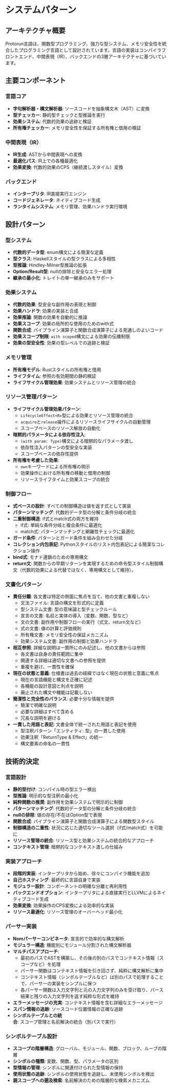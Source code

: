 # システムパターン

## アーキテクチャ概要
Protorun言語は、関数型プログラミング、強力な型システム、メモリ安全性を統合したプログラミング言語として設計されています。言語の実装はコンパイラフロントエンド、中間表現（IR）、バックエンドの3層アーキテクチャに基づいています。

## 主要コンポーネント

### 言語コア
- **字句解析器・構文解析器**: ソースコードを抽象構文木（AST）に変換
- **型チェッカー**: 静的型チェックと型推論を実行
- **効果システム**: 代数的効果の追跡と検証
- **所有権チェッカー**: メモリ安全性を保証する所有権と借用の検証

### 中間表現（IR）
- **IR生成**: ASTから中間表現への変換
- **最適化パス**: IR上での各種最適化
- **効果変換**: 代数的効果のCPS（継続渡しスタイル）変換

### バックエンド
- **インタープリタ**: IR直接実行エンジン
- **コードジェネレータ**: ネイティブコード生成
- **ランタイムシステム**: メモリ管理、効果ハンドラ実行環境

## 設計パターン

### 型システム
- **代数的データ型**: enum構文による簡潔な定義
- **型クラス**: Haskellスタイルの型クラスによる多相性
- **型推論**: Hindley-Milner型推論の拡張
- **Option/Result型**: nullの排除と安全なエラー処理
- **継承の最小化**: トレイトの単一継承のみをサポート

### 効果システム
- **代数的効果**: 型安全な副作用の表現と制御
- **効果ハンドラ**: 効果の実装と合成
- **効果推論**: 関数の効果を自動的に推論
- **効果スコープ**: 効果の局所的な使用のためのwith式
- **関数合成**: パイプライン演算子と関数合成演算子による見通しのよいコード
- **効果スコープ制限**: `with scoped`構文による効果の伝播制限
- **効果の型安全性**: 効果の型レベルでの追跡と検証

### メモリ管理
- **所有権モデル**: Rustスタイルの所有権と借用
- **ライフタイム**: 参照の有効期間の静的検証
- **ライフサイクル管理効果**: 効果システムとリソース管理の統合

### リソース管理パターン
- **ライフサイクル管理効果パターン**:
  - `LifecycleEffect<R>`型による効果とリソース管理の統合
  - `acquire`と`release`操作によるリソースライフサイクルの自動管理
  - スコープベースのリソース解放の自動化
- **暗黙的パラメータによる依存性注入**:
  - `(with param: Type)`構文による暗黙的なパラメータ渡し
  - 依存性注入パターンの型安全な実装
  - スコープベースの依存性提供
- **所有権を考慮した効果**:
  - `own`キーワードによる所有権の明示
  - 効果操作における所有権の移動と借用の制御
  - リソースライフタイムと効果スコープの統合

### 制御フロー
- **式ベースの設計**: すべての制御構造は値を返す式として実装
- **パターンマッチング**: 代数的データ型の分解と条件分岐の統合
- **二重制御構造**: if式とmatch式の両方を維持
  - if式: 単純な条件分岐と複合条件に最適化
  - match式: パターンマッチングと網羅性チェックに最適化
- **ガード条件**: パターンとガード条件を組み合わせた分岐
- **コレクション内包表記**: Pythonスタイルのリスト内包表記による簡潔なコレクション操作
- **bind式**: モナド連鎖のための専用構文
- **return文**: 関数からの早期リターンを実現するための命令型スタイル制御構文（代数的効果による代替ではなく、専用構文として維持）。

### 文書化パターン
- **責任分離**: 各文書は特定の側面に焦点を当て、他の文書と重複しない
  - 文法ファイル: 言語の構文を形式的に定義
  - 型システム文書: 型の意味論と型チェックルール
  - 宣言の文書: 名前と実体の導入（変数、関数、型など）
  - 文の文書: 副作用や制御フローの実行（式文、return文など）
  - 式の文書: 値の計算と評価規則
  - 所有権文書: メモリ安全性の保証メカニズム
  - 効果システム文書: 副作用の制御と効果ハンドラ
- **相互参照**: 詳細な説明は一箇所にのみ記述し、他の文書からは参照
  - 各文書は自身の責任範囲に集中
  - 関連する詳細は適切な文書への参照を提供
  - 重複を避け、一貫性を確保
- **現在の状態と意義**: 仕様書は過去の経緯ではなく現在の状態と意義に焦点
  - 現在の言語機能と構文を正確に記述
  - 各機能の設計意図と利点を説明
  - 廃止された構文や機能は記載しない
- **簡潔性と完全性のバランス**: 必要十分な情報を提供
  - 簡潔で明確な説明
  - 必要な詳細はすべて含める
  - 冗長な説明を避ける
- **一貫した用語と表記**: 文書全体で統一された用語と表記を使用
  - 型注釈パターン「エンティティ: 型」の一貫した使用
  - 効果注釈「ReturnType & Effect」の統一
  - 構文要素の命名の一貫性

## 技術的決定

### 言語設計
- **静的型付け**: コンパイル時の型エラー検出
- **型推論**: 明示的な型注釈の最小化
- **純粋関数の推奨**: 副作用を効果システムで明示的に制御
- **パターンマッチング**: 代数的データ型の分解と条件分岐の統合
- **nullの排除**: 値の存在/不在はOption型で表現
- **関数合成**: パイプライン演算子と関数合成演算子による関数型スタイル
- **制御構造の二重性**: 状況に応じた適切なツール選択（if式/match式）を可能に
- **リソース管理の統合**: リソース型と効果システムの統合的なアプローチ
- **コンテキスト管理**: 暗黙的なコンテキスト渡しの仕組み

### 実装アプローチ
- **段階的実装**: インタープリタから始め、徐々にコンパイラ機能を追加
- **自己ホスティング**: 最終的に言語自身で実装
- **モジュラー設計**: コンポーネントの明確な分離と再利用性
- **バックエンドオプション**: インタープリタによる直接実行とLLVMによるネイティブコード生成
- **効果変換**: 効果操作のCPS変換による効率的な実装
- **リソース最適化**: リソース管理のオーバーヘッド最小化

### パーサー実装
- **Nomパーサーコンビネータ**: 宣言的で効率的な構文解析
- **モジュラー構造**: 機能別にモジュール分割された構文解析器
- **マルチパスアプローチ**: 
  - 最初のパスでASTを構築し、その後の別のパスでコンテキスト情報（スコープなど）を処理
  - パーサー関数はコンテキスト情報を引き回さず、純粋に構文解析に集中
  - コンテキスト情報（シンボルテーブルなど）は別のパスで処理することで、パーサーの実装をシンプルに保つ
  - 各パーサー関数は入力文字列と元の入力文字列のみを受け取り、パース結果と残りの入力文字列を返す純粋な形式を維持
- **エラーメッセージの充実**: コンテキスト情報を含む詳細なエラーメッセージ
- **スパン情報の追跡**: ソースコード位置情報の正確な追跡
- **シンボルテーブルとの統合**: スコープ管理と名前解決の統合（別パスで実行）

### シンボルテーブル設計
- **スコープの階層構造**: グローバル、モジュール、関数、ブロック、ループの階層
- **シンボルの種類**: 変数、関数、型、パラメータの区別
- **型情報の管理**: シンボルに関連付けられた型情報の保持
- **使用状態の追跡**: シンボルの使用状態を追跡し、未使用シンボルを検出
- **親スコープへの遡及検索**: 名前解決のための階層的な検索メカニズム
